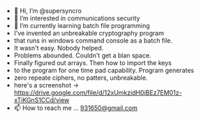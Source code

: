 - 👋 Hi, I’m @supersyncro
- 👀 I’m interested in communications security
- 🌱 I’m currently learning batch file programming
- I've invented an unbreakable cryptography program
- that runs in windows command console as a batch file.
- It wasn't easy.  Nobody helped.  
- Problems abounded.  Couldn't get a blan space.
- Finally figured out arrays.  Then how to import the keys
- to the program for one time pad capability.  Program generates
- zero repeate ciphers, no patters, unbreakable.
- here's a screenshot → https://drive.google.com/file/d/12xUmkzidH0iBEz7EM01z-xTiKGnS1CCd/view
- 📫 How to reach me ... 931650@gmail.com

<!---
supersyncro/supersyncro is a ✨ special ✨ repository because its `README.md` (this file) appears on your GitHub profile.
You can click the Preview link to take a look at your changes.
--->
